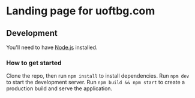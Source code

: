 # Landing page for uoftbg.com

## Development

You'll need to have [Node.js](https://nodejs.org/en/download/) installed.

### How to get started

Clone the repo, then run `npm install` to install dependencies. Run `npm dev` to start the development server. Run `npm build && npm start` to create a production build and serve the application.
